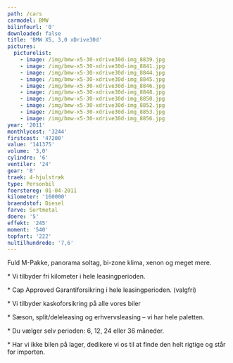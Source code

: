 ```yaml
---
path: /cars
carmodel: BMW
bilinfourl: '0'
downloaded: false
title: 'BMW X5, 3,0 xDrive30d'
pictures:
  picturelist:
    - image: /img/bmw-x5-30-xdrive30d-img_8839.jpg
    - image: /img/bmw-x5-30-xdrive30d-img_8841.jpg
    - image: /img/bmw-x5-30-xdrive30d-img_8844.jpg
    - image: /img/bmw-x5-30-xdrive30d-img_8845.jpg
    - image: /img/bmw-x5-30-xdrive30d-img_8846.jpg
    - image: /img/bmw-x5-30-xdrive30d-img_8848.jpg
    - image: /img/bmw-x5-30-xdrive30d-img_8850.jpg
    - image: /img/bmw-x5-30-xdrive30d-img_8852.jpg
    - image: /img/bmw-x5-30-xdrive30d-img_8853.jpg
    - image: /img/bmw-x5-30-xdrive30d-img_8856.jpg
year: '2011'
monthlycost: '3244'
firstcost: '47200'
value: '141375'
volume: '3,0'
cylindre: '6'
ventiler: '24'
gear: '8'
traek: 4-hjulstræk
type: Personbil
foerstereg: 01-04-2011
kilometer: '160000'
braendstof: Diesel
farve: Sortmetal
doere: '5'
effekt: '245'
moment: '540'
topfart: '222'
nultilhundrede: '7,6'
---
```

Fuld M-Pakke, panorama soltag, bi-zone klima, xenon og meget mere. 



\* Vi tilbyder fri kilometer i hele leasingperioden.





\* Cap Approved Garantiforsikring i hele leasingperioden. (valgfri)





\* Vi tilbyder kaskoforsikring på alle vores biler





\* Sæson, split/deleleasing og erhvervsleasing – vi har hele paletten.





\* Du vælger selv perioden: 6, 12, 24 eller 36 måneder.





\* Har vi ikke bilen på lager, dedikere vi os til at finde den helt rigtige og står for importen.
